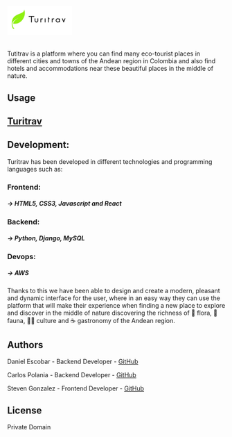 # <p align="left">  <img src="/public/imgs/newTuritrav.png" width="150"></p> 

Tutitrav is a platform where you can find many eco-tourist places in different cities and towns of the Andean region in Colombia and also find hotels and accommodations near these beautiful places in the middle of nature.

## Usage
## [Turitrav](https://turitrav.live)

## Development:

Turitrav has been developed in different technologies and programming languages such as:

### Frontend:

##### -> HTML5, CSS3, Javascript and React

### Backend:

##### -> Python, Django, MySQL

### Devops:

##### -> AWS

Thanks to this we have been able to design and create a modern, pleasant and dynamic interface for the user, where in an easy way they can use the platform that will make their experience when finding a new place to explore and discover in the middle of nature discovering the richness of :blossom: flora, :bear: fauna, :frowning_woman: culture and :coffee: gastronomy of the Andean region.

## Authors
Daniel Escobar - Backend Developer - [GitHub](https://github.com/dantereto)

Carlos Polania - Backend Developer - [GitHub](https://github.com/capolaniaq)

Steven Gonzalez - Frontend Developer - [GitHub](https://github.com/stevengm45)

## License
Private Domain
